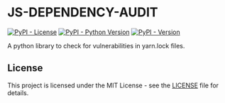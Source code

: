 # JS-DEPENDENCY-AUDIT

[![PyPI - License](https://img.shields.io/pypi/l/flask-dynamic-route-registration)](https://pypi.org/project/flask-dynamic-route-registration/)
[![PyPI - Python Version](https://img.shields.io/python/required-version-toml?tomlFilePath=https%3A%2F%2Fraw.githubusercontent.com%2Fjeromediaz%2Fflask-dynamic-route-registration%2Frefs%2Fheads%2Fmain%2Fpyproject.toml)](https://pypi.org/project/flask-dynamic-route-registration/)
[![PyPI - Version](https://img.shields.io/pypi/v/flask-dynamic-route-registration)](https://pypi.org/project/flask-dynamic-route-registration/)

A python library to check for vulnerabilities in yarn.lock files.


## License

This project is licensed under the MIT License - see the [LICENSE](https://github.com/jeromediaz/js-dependency-audit/blob/main/LICENSE) file for details.
